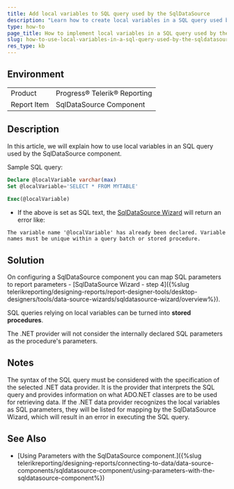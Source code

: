 ```yaml
---
title: Add local variables to SQL query used by the SqlDataSource
description: "Learn how to create local variables in a SQL query used by the SqlDataSource component."
type: how-to
page_title: How to implement local variables in a SQL query used by the SqlDataSource component
slug: how-to-use-local-variables-in-a-sql-query-used-by-the-sqldatasource-component
res_type: kb
---
```


## Environment

<table>
	<tbody>
		<tr>
			<td>Product</td>
			<td>Progress® Telerik® Reporting</td>
		</tr>
		<tr>
			<td>Report Item</td>
			<td>SqlDataSource Component</td>
		</tr>
	</tbody>
</table>

## Description

In this article, we will explain how to use local variables in an SQL query used by the SqlDataSource component. 

 Sample SQL query:  

````sql
Declare @localVariable varchar(max)
Set @localVariable='SELECT * FROM MYTABLE'
 
Exec(@localVariable)
````
 
- If the above is set as SQL text, the [SqlDataSource Wizard]({%telerikreporting/designing-reports/report-designer-tools/desktop-designers/tools/data-source-wizards/sqldatasource-wizard/overview%}) will return an error like:  

`The variable name '@localVariable' has already been declared. Variable names must be unique within a query batch or stored procedure.`
  
## Solution  

On configuring a SqlDataSource component you can map SQL parameters to report parameters - [SqlDataSource Wizard - step 4]({%slug telerikreporting/designing-reports/report-designer-tools/desktop-designers/tools/data-source-wizards/sqldatasource-wizard/overview%}). 
 
SQL queries relying on local variables can be turned into **stored procedures**. 

The .NET provider will not consider the internally declared SQL parameters as the procedure's parameters.
 
## Notes

The syntax of the SQL query must be considered with the specification of the selected .NET data provider. It is the provider that interprets the SQL query and provides information on what ADO.NET classes are to be used for retrieving data. If the .NET data provider recognizes the local variables as SQL parameters, they will be listed for mapping by the SqlDataSource Wizard, which will result in an error in executing the SQL query.  
  
## See Also

* [Using Parameters with the SqlDataSource component.]({%slug telerikreporting/designing-reports/connecting-to-data/data-source-components/sqldatasource-component/using-parameters-with-the-sqldatasource-component%})  
